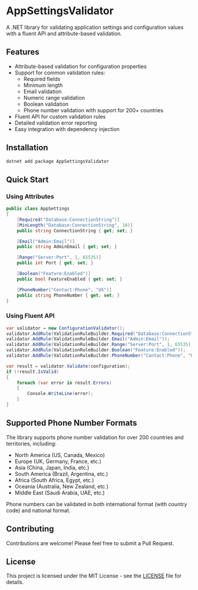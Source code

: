 # AppSettingsValidator

A .NET library for validating application settings and configuration values with a fluent API and attribute-based validation.

## Features

- Attribute-based validation for configuration properties
- Support for common validation rules:
  - Required fields
  - Minimum length
  - Email validation
  - Numeric range validation
  - Boolean validation
  - Phone number validation with support for 200+ countries
- Fluent API for custom validation rules
- Detailed validation error reporting
- Easy integration with dependency injection

## Installation

```bash
dotnet add package AppSettingsValidator
```

## Quick Start

### Using Attributes

```csharp
public class AppSettings
{
    [Required("Database:ConnectionString")]
    [MinLength("Database:ConnectionString", 10)]
    public string ConnectionString { get; set; }

    [Email("Admin:Email")]
    public string AdminEmail { get; set; }

    [Range("Server:Port", 1, 65535)]
    public int Port { get; set; }

    [Boolean("Feature:Enabled")]
    public bool FeatureEnabled { get; set; }

    [PhoneNumber("Contact:Phone", "US")]
    public string PhoneNumber { get; set; }
}
```

### Using Fluent API

```csharp
var validator = new ConfigurationValidator();
validator.AddRule(ValidationRuleBuilder.Required("Database:ConnectionString"));
validator.AddRule(ValidationRuleBuilder.Email("Admin:Email"));
validator.AddRule(ValidationRuleBuilder.Range("Server:Port", 1, 65535));
validator.AddRule(ValidationRuleBuilder.Boolean("Feature:Enabled"));
validator.AddRule(ValidationRuleBuilder.PhoneNumber("Contact:Phone", "US"));

var result = validator.Validate(configuration);
if (!result.IsValid)
{
    foreach (var error in result.Errors)
    {
        Console.WriteLine(error);
    }
}
```

## Supported Phone Number Formats

The library supports phone number validation for over 200 countries and territories, including:

- North America (US, Canada, Mexico)
- Europe (UK, Germany, France, etc.)
- Asia (China, Japan, India, etc.)
- South America (Brazil, Argentina, etc.)
- Africa (South Africa, Egypt, etc.)
- Oceania (Australia, New Zealand, etc.)
- Middle East (Saudi Arabia, UAE, etc.)

Phone numbers can be validated in both international format (with country code) and national format.

## Contributing

Contributions are welcome! Please feel free to submit a Pull Request.

## License

This project is licensed under the MIT License - see the [LICENSE](LICENSE) file for details. 
